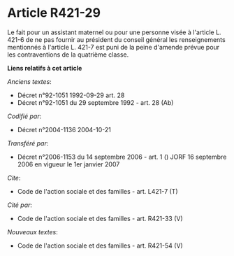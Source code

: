 # Article R421-29

Le fait pour un assistant maternel ou pour une personne visée à l'article L. 421-6 de ne pas fournir au président du conseil
général les renseignements mentionnés à l'article L. 421-7 est puni de la peine d'amende prévue pour les contraventions de la
quatrième classe.

**Liens relatifs à cet article**

_Anciens textes_:

  - Décret n°92-1051 1992-09-29 art. 28
  - Décret n°92-1051 du 29 septembre 1992 - art. 28 (Ab)

_Codifié par_:

  - Décret n°2004-1136 2004-10-21

_Transféré par_:

  - Décret n°2006-1153 du 14 septembre 2006 - art. 1 () JORF 16 septembre 2006 en vigueur le 1er janvier 2007

_Cite_:

  - Code de l'action sociale et des familles - art. L421-7 (T)

_Cité par_:

  - Code de l'action sociale et des familles - art. R421-33 (V)

_Nouveaux textes_:

  - Code de l'action sociale et des familles - art. R421-54 (V)
